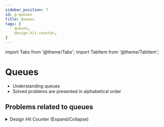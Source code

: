 ```yaml
---
sidebar_position: 7
id: g-queues
title: Queues 
tags: [
    queues,
    design-hit-counter,    
]
---
```


import Tabs from '@theme/Tabs';
import TabItem from '@theme/TabItem';

# Queues 

- Understanding queues 
- Solved problems are presented in alphabetical order

## Problems related to queues 

<details> 
<summary> Design Hit Counter (Expand/Collapse) </summary> 

### [↗ See LeetCode Problem #362](https://leetcode.com/problems/design-hit-counter/)

<Tabs>
<TabItem value="java" label="Java">

```java showLineNumbers
import java.util.Queue;
import java.util.LinkedList;

//  Approach 2 REQUIRES Java 8
//import java.util.Deque;
//import java.util.ArrayDeque;
//import javafx.util.Pair; // Pair class REQUIRES Java 8

public class HitCounter {
    //  Declare hits queue as a private variable
    //      so that it remains accessible to all methods
    private Queue<Integer> hitsQueue = null;

    //  Initialize the queue here
    public HitCounter () {
        this.hitsQueue = new LinkedList<>();
    }

    //  Add a hit timestamp
    public void hit(int timestamp) {
        this.hitsQueue.offer(timestamp);
    }

    // Find the number of hits in last 300 s
    public int getHits(int timestamp) {
        while (!this.hitsQueue.isEmpty()) {
           int timeElapsed = timestamp - this.hitsQueue.peek();
           if (timeElapsed >= 300) {
               this.hitsQueue.poll();
           } else {
               break;
           }
        }
        return this.hitsQueue.size();
    }

    public static void main(String[] args) {
        // Example 1:
        //Input
        //["HitCounter", "hit", "hit", "hit", "getHits", "hit", "getHits", "getHits"]
        //[[], [1], [2], [3], [4], [300], [300], [301]]
        //Output
        //[null, null, null, null, 3, null, 4, 3]

        HitCounter hitCounter= new HitCounter();

        hitCounter.hit(1);
        hitCounter.hit(2);
        hitCounter.hit(3);

//        hitCounter.getHits(4);
        System.out.println(hitCounter.getHits(4));

        hitCounter.hit(300);

//        hitCounter.getHits(300);
        System.out.println(hitCounter.getHits(300));

//        hitCounter.getHits(301);
        System.out.println(hitCounter.getHits(301));

    }

}
/**
 * Your HitCounter object will be instantiated and called as such:
 * HitCounter obj = new HitCounter();
 * obj.hit(timestamp);
 * int param_2 = obj.getHits(timestamp);
 */
```

</TabItem>
</Tabs>

</details>
